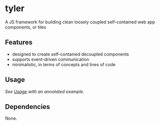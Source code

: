 # tyler
A JS framework for building clean loosely coupled self-contained web app components, or tiles

## Features

* designed to create self-contained decoupled components
* supports event-driven communication
* minimalistic, in terms of concepts and lines of code

## Usage

*See [Usage](/usage.md) with an annotated example.*

## Dependencies

None.